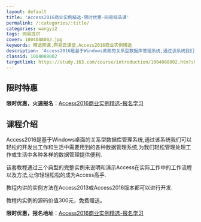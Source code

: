 ```yaml
---
layout: default
title: 'Access2016商业实例精选-限时优惠-网易精品课'
permalink: /:categories/:title/
categories: wangyi2
tags: 网易提供
cover: 1004088002.jpg
keywords: 精选网课,网易云课堂,Access2016商业实例精选
description: 'Access2016是基于Windows桌面的关系型数据库管理系统,通过该系统我们可以轻松的开发出工作和生活中需要用到的'
classid: 1004088002
targetlink: https://study.163.com/course/introduction/1004088002.htm?share=1&shareId=1025206652&utm_campaign=share&utm_medium=iphoneShare&utm_source=&utm_u=1025206652
---
```


## 限时特惠

**限时优惠，火速报名**：[Access2016商业实例精选-报名学习](https://study.163.com/course/introduction/1004088002.htm?share=1&shareId=1025206652&utm_campaign=share&utm_medium=iphoneShare&utm_source=&utm_u=1025206652)

## 课程介绍

Access2016是基于Windows桌面的关系型数据库管理系统,通过该系统我们可以轻松的开发出工作和生活中需要用到的各种数据管理系统,为我们轻松管理处理工作或生活中各种各样的数据管理提供便利.

该套教程通过三个典型的完整实例来说明和演示Access在实际工作中的工作流程以及方法,让你轻轻松松的成为Access高手.

教程内讲的实例方法在Access2013或Access2016版本都可以进行开发.

教程内实例的源码价值300元，免费赠送。

**限时优惠，报名地址**：[Access2016商业实例精选-报名学习](https://study.163.com/course/introduction/1004088002.htm?share=1&shareId=1025206652&utm_campaign=share&utm_medium=iphoneShare&utm_source=&utm_u=1025206652)

